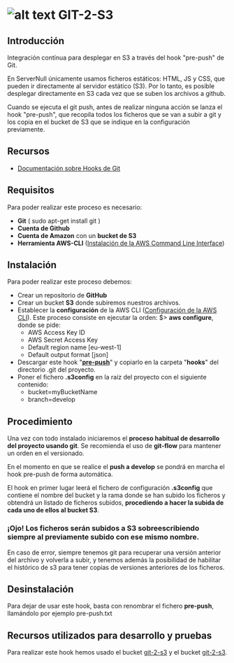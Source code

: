 # ![alt text](https://s3.envato.com/files/221730249/thumbnail.jpg "Pre Push Git Hook")   GIT-2-S3 
## Introducción
Integración contínua para desplegar en S3 a través del hook "pre-push" de Git.

En ServerNull únicamente usamos ficheros estáticos: HTML, JS y CSS, que pueden ir directamente al servidor estático (S3). Por lo tanto, es posible desplegar directamente en S3 cada vez que se suben los archivos a github. 

Cuando se ejecuta el git push, antes de realizar ninguna acción se lanza el hook "pre-push", que recopila todos los ficheros que se van a subir a git y los copia en el bucket de S3 que se indique en la configuración previamente.

## Recursos

 - [Documentación sobre Hooks de Git](https://git-scm.com/book/es/v2/Personalizaci%C3%B3n-de-Git-Puntos-de-enganche-en-Git)

## Requisitos
Para poder realizar este proceso es necesario:
 - **Git** ( sudo apt-get install git )
 - **Cuenta de Github**
 - **Cuenta de Amazon** con un **bucket de S3**
 - **Herramienta AWS-CLI** ([Instalación de la AWS Command Line Interface](https://docs.aws.amazon.com/es_es/cli/latest/userguide/installing.html))

## Instalación
Para poder realizar este proceso debemos:
 - Crear un repositorio de **GitHub**
 - Crear un bucket **S3** donde subiremos nuestros archivos.
 - Establecer la **configuración** de la AWS CLI ([Configuración de la AWS CLI](https://docs.aws.amazon.com/es_es/cli/latest/userguide/cli-chap-getting-started.html)). Este proceso consiste en ejecutar la orden: $> **aws configure**, donde se pide:
	 - AWS Access Key ID
	 - AWS Secret Access Key
	 - Default region name [eu-west-1]
	 - Default output format [json]
 - Descargar este hook "**[pre-push](https://s3-eu-west-1.amazonaws.com/git-2-s3/pre-push)**" y copiarlo en la carpeta "**hooks**" del directorio .git del proyecto.
 - Poner el fichero **.s3config** en la raíz del proyecto con el siguiente contenido:
	 - bucket=myBucketName
	 - branch=develop

## Procedimiento
Una vez con todo instalado iniciaremos el **proceso habitual de desarrollo del proyecto usando git**. Se recomienda el uso de **git-flow** para mantener un orden en el versionado. 

En el momento en que se realice el **push a develop** se pondrá en marcha el hook pre-push de forma automática.

El hook en primer lugar leerá el fichero de configuración **.s3config** que contiene el nombre del bucket y la rama donde se han subido los ficheros y obtendrá un listado de ficheros subidos, **procediendo a hacer la subida de cada uno de ellos al bucket S3**.

### ¡Ojo! Los ficheros serán subidos a S3 sobreescribiendo siempre al previamente subido con ese mismo nombre.
En caso de error, siempre tenemos git para recuperar una versión anterior del archivo y volverla a subir, y tenemos además la posibilidad de habilitar el histórico de s3 para tener copias de versiones anteriores de los ficheros.

## Desinstalación
Para dejar de usar este hook, basta con renombrar el fichero **pre-push**, llamándolo por ejemplo pre-push.txt

## Recursos utilizados para desarrollo y pruebas
Para realizar este hook hemos usado el bucket [git-2-s3](https://github.com/beeva-carlosmanuel/git-2-s3) y el bucket [git-2-s3](https://s3.console.aws.amazon.com/s3/buckets/git-2-s3/?region=eu-west-1&tab=overview).
